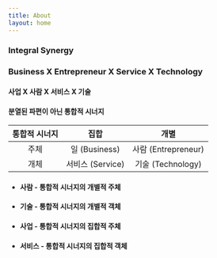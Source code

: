 ```yaml
---
title: About
layout: home
---
```


### **I**ntegral Synergy  
### **B**usiness X **E**ntrepreneur X **S**ervice X **T**echnology  
#### 사업 X 사람 X 서비스 X 기술   
#### 분열된 파편이 아닌 통합적 시너지  



| 통합적 시너지  | 집합        | 개별                   | 
|:-----------:|:------------:|:------------------:| 
| 주체| 일 (Business) | 사람 (Entrepreneur) |
|개체 | 서비스 (Service)  | 기술 (Technology)    | 



* #### 사람 - 통합적 시너지의 개별적 주체

* #### 기술 - 통합적 시너지의 개별적 객체 

* #### 사업 - 통합적 시너지의 집합적 주체  

* #### 서비스 - 통합적 시너지의 집합적 객체  


